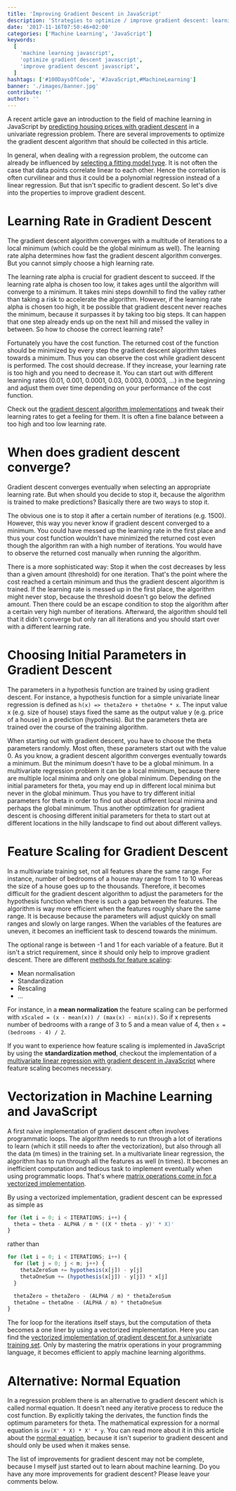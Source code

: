 ```yaml
---
title: 'Improving Gradient Descent in JavaScript'
description: 'Strategies to optimize / improve gradient descent: learning rate, feature scaling, vectorization, parameter initialization ...'
date: '2017-11-16T07:50:46+02:00'
categories: ['Machine Learning', 'JavaScript']
keywords:
  [
    'machine learning javascript',
    'optimize gradient descent javascript',
    'improve gradient descent javascript',
  ]
hashtags: ['#100DaysOfCode', '#JavaScript,#MachineLearning']
banner: './images/banner.jpg'
contribute: ''
author: ''
---
```


<Sponsorship />

A recent article gave an introduction to the field of machine learning in JavaScript by [predicting housing prices with gradient descent](/linear-regression-gradient-descent-javascript/) in a univariate regression problem. There are several improvements to optimize the gradient descent algorithm that should be collected in this article.

In general, when dealing with a regression problem, the outcome can already be influenced by [selecting a fitting model type](/polynomial-regression-model-selection-javascript/). It is not often the case that data points correlate linear to each other. Hence the correlation is often curvilinear and thus it could be a polynomial regression instead of a linear regression. But that isn't specific to gradient descent. So let's dive into the properties to improve gradient descent.

<MachineLearningIntro />

# Learning Rate in Gradient Descent

The gradient descent algorithm converges with a multitude of iterations to a local minimum (which could be the global minimum as well). The learning rate alpha determines how fast the gradient descent algorithm converges. But you cannot simply choose a high learning rate.

The learning rate alpha is crucial for gradient descent to succeed. If the learning rate alpha is chosen too low, it takes ages until the algorithm will converge to a minimum. It takes mini steps downhill to find the valley rather than taking a risk to accelerate the algorithm. However, if the learning rate alpha is chosen too high, it be possible that gradient descent never reaches the minimum, because it surpasses it by taking too big steps. It can happen that one step already ends up on the next hill and missed the valley in between. So how to choose the correct learning rate?

Fortunately you have the cost function. The returned cost of the function should be minimized by every step the gradient descent algorithm takes towards a minimum. Thus you can observe the cost while gradient descent is performed. The cost should decrease. If they increase, your learning rate is too high and you need to decrease it. You can start out with different learning rates (0.01, 0.001, 0.0001, 0.03, 0.003, 0.0003, ...) in the beginning and adjust them over time depending on your performance of the cost function.

Check out the [gradient descent algorithm implementations](https://github.com/javascript-machine-learning) and tweak their learning rates to get a feeling for them. It is often a fine balance between a too high and too low learning rate.

# When does gradient descent converge?

Gradient descent converges eventually when selecting an appropriate learning rate. But when should you decide to stop it, because the algorithm is trained to make predictions? Basically there are two ways to stop it.

The obvious one is to stop it after a certain number of iterations (e.g. 1500). However, this way you never know if gradient descent converged to a minimum. You could have messed up the learning rate in the first place and thus your cost function wouldn't have minimized the returned cost even though the algorithm ran with a high number of iterations. You would have to observe the returned cost manually when running the algorithm.

There is a more sophisticated way: Stop it when the cost decreases by less than a given amount (threshold) for one iteration. That's the point where the cost reached a certain minimum and thus the gradient descent algorithm is trained. If the learning rate is messed up in the first place, the algorithm might never stop, because the threshold doesn't go below the defined amount. Then there could be an escape condition to stop the algorithm after a certain very high number of iterations. Afterward, the algorithm should tell that it didn't converge but only ran all iterations and you should start over with a different learning rate.

# Choosing Initial Parameters in Gradient Descent

The parameters in a hypothesis function are trained by using gradient descent. For instance, a hypothesis function for a simple univariate linear regression is defined as `h(x) => thetaZero + thetaOne * x`. The input value x (e.g. size of house) stays fixed the same as the output value y (e.g. price of a house) in a prediction (hypothesis). But the parameters theta are trained over the course of the training algorithm.

When starting out with gradient descent, you have to choose the theta parameters randomly. Most often, these parameters start out with the value 0. As you know, a gradient descent algorithm converges eventually towards a minimum. But the minimum doesn't have to be a global minimum. In a multivariate regression problem it can be a local minimum, because there are multiple local minima and only one global minimum. Depending on the initial parameters for theta, you may end up in different local minima but never in the global minimum. Thus you have to try different initial parameters for theta in order to find out about different local minima and perhaps the global minimum. Thus another optimization for gradient descent is choosing different initial parameters for theta to start out at different locations in the hilly landscape to find out about different valleys.

# Feature Scaling for Gradient Descent

In a multivariate training set, not all features share the same range. For instance, number of bedrooms of a house may range from 1 to 10 whereas the size of a house goes up to the thousands. Therefore, it becomes difficult for the gradient descent algorithm to adjust the parameters for the hypothesis function when there is such a gap between the features. The algorithm is way more efficient when the features roughly share the same range. It is because because the parameters will adjust quickly on small ranges and slowly on large ranges. When the variables of the features are uneven, it becomes an inefficient task to descend towards the minimum.

The optional range is between -1 and 1 for each variable of a feature. But it isn't a strict requirement, since it should only help to improve gradient descent. There are different [methods for feature scaling](https://en.wikipedia.org/wiki/Feature_scaling):

- Mean normalisation
- Standardization
- Rescaling
- ...

For instance, in a **mean normalization** the feature scaling can be performed with `xScaled = (x - mean(x)) / (max(x) - min(x))`. So if x represents number of bedrooms with a range of 3 to 5 and a mean value of 4, then `x = (bedrooms - 4) / 2`.

If you want to experience how feature scaling is implemented in JavaScript by using the **standardization method**, checkout the implementation of a [multivariate linear regression with gradient descent in JavaScript](/multivariate-linear-regression-gradient-descent-javascript) where feature scaling becomes necessary.

# Vectorization in Machine Learning and JavaScript

A first naive implementation of gradient descent often involves programmatic loops. The algorithm needs to run through a lot of iterations to learn (which it still needs to after the vectorization), but also through all the data (m times) in the training set. In a multivariate linear regression, the algorithm has to run through all the features as well (n times). It becomes an inefficient computation and tedious task to implement eventually when using programmatic loops. That's where [matrix operations come in for a vectorized implementation](/linear-algebra-matrix-javascript/).

By using a vectorized implementation, gradient descent can be expressed as simple as

```javascript
for (let i = 0; i < ITERATIONS; i++) {
  theta = theta - ALPHA / m * ((X * theta - y)' * X)'
}
```

rather than

```javascript
for (let i = 0; i < ITERATIONS; i++) {
  for (let j = 0; j < m; j++) {
    thetaZeroSum += hypothesis(x[j]) - y[j]
    thetaOneSum += (hypothesis(x[j]) - y[j]) * x[j]
  }

  thetaZero = thetaZero - (ALPHA / m) * thetaZeroSum
  thetaOne = thetaOne - (ALPHA / m) * thetaOneSum
}
```

The for loop for the iterations itself stays, but the computation of theta becomes a one liner by using a vectorized implementation. Here you can find the [vectorized implementation of gradient descent for a univariate training set](/linear-regression-gradient-descent-vectorization-javascript). Only by mastering the matrix operations in your programming language, it becomes efficient to apply machine learning algorithms.

# Alternative: Normal Equation

In a regression problem there is an alternative to gradient descent which is called normal equation. It doesn't need any iterative process to reduce the cost function. By explicitly taking the derivates, the function finds the optimum parameters for theta. The mathematical expression for a normal equation is `inv(X' * X) * X' * y`. You can read more about it in this article about the [normal equation](/multivariate-linear-regression-normal-equation-javascript), because it isn't superior to gradient descent and should only be used when it makes sense.

<Divider />

The list of improvements for gradient descent may not be complete, because I myself just started out to learn about machine learning. Do you have any more improvements for gradient descent? Please leave your comments below.
